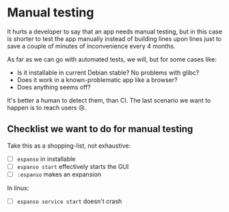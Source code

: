 # Manual testing

It hurts a developer to say that an app needs manual testing, but in this case is
shorter to test the app manually instead of building lines upon lines just to
save a couple of minutes of inconvenience every 4 months.

As far as we can go with automated tests, we will, but for some cases like:

- Is it installable in current Debian stable? No problems with glibc?
- Does it work in a known-problematic app like a browser?
- Does anything seems off?

It's better a human to detect them, than CI. The last scenario we want to happen
is to reach users 😢.

## Checklist we want to do for manual testing

Take this as a shopping-list, not exhaustive:

- [ ] `espanso` in installable
- [ ] `espanso start` effectively starts the GUI
- [ ] `:espanso` makes an expansion

In linux:
- [ ] `espanso service start` doesn't crash
